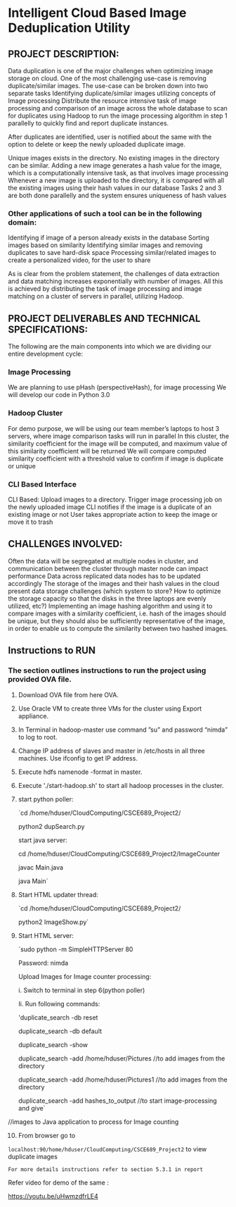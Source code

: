 
# Intelligent Cloud Based Image Deduplication Utility

## PROJECT DESCRIPTION:

Data duplication is one of the major challenges when optimizing image storage on cloud. One of the most challenging use-case is removing duplicate/similar images. The use-case can be broken down into two separate tasks
Identifying duplicate/similar images utilizing concepts of Image processing
Distribute the resource intensive task of image processing and comparison of an image across the whole database to scan for duplicates using Hadoop to run the image processing algorithm in step 1 parallelly to quickly find and report duplicate instances. 

After duplicates are identified, user is notified about the same with the option to delete or keep the newly uploaded duplicate image.

Unique images exists in the directory. No existing images in the directory can be similar.
Adding a new image generates a hash value for the image, which is a computationally intensive task, as that involves image processing
Whenever a new image is uploaded to the directory, it is compared with all the existing images using their hash values in our database
Tasks 2 and 3 are both done parallelly and the system ensures uniqueness of hash values


### Other applications of such a tool can be in the following domain:
Identifying if image of a person already exists in the database
Sorting images based on similarity
Identifying similar images and removing duplicates to save hard-disk space
Processing similar/related images to create a personalized video, for the user to share

As is clear from the problem statement, the challenges of data extraction and data matching increases exponentially with number of images. All this is achieved by distributing the task of image processing and image matching on a cluster of servers in parallel, utilizing Hadoop.


## PROJECT DELIVERABLES AND TECHNICAL SPECIFICATIONS: 

The following are the main components into which we are dividing our entire development cycle:

### Image Processing
We are planning to use pHash (perspectiveHash), for image processing
We will develop our code in Python 3.0

### Hadoop Cluster
For demo purpose, we will be using our team member’s laptops to host 3 servers, where image comparison tasks will run in parallel
In this cluster, the similarity coefficient for the image will be computed, and maximum value of this similarity coefficient will be returned
We will compare computed similarity coefficient with a threshold value to confirm if image is duplicate or unique

### CLI Based Interface

CLI Based:
Upload images to a directory. 
Trigger image processing job on the newly uploaded image
CLI notifies if the image is a duplicate of an existing image or not
User takes appropriate action to keep the image or move it to trash

## CHALLENGES INVOLVED:

Often the data will be segregated at multiple nodes in cluster, and communication between the cluster through master node can impact performance
Data across replicated data nodes has to be updated accordingly
The storage of the images and their hash values in the cloud present data storage challenges (which system to store? How to optimize the storage capacity so that the disks in the three laptops are evenly utilized, etc?)
Implementing an image hashing algorithm and using it to compare images with a similarity coefficient, i.e. hash of the images should be unique, but they should also be sufficiently representative of the image, in order to enable us to compute the similarity between two hashed images.


## Instructions to RUN

### The section outlines instructions to run the project using provided OVA file.

1. Download OVA file from here OVA.

2. Use Oracle VM to create three VMs for the cluster using Export appliance.

3. In Terminal in hadoop-master use command ”su” and password “nimda” to log to root.

4. Change IP address of slaves and master in /etc/hosts in all three machines. Use ifconfig to get IP address.

5. Execute hdfs namenode -format in master.
6. Execute './start-hadoop.sh' to start all hadoop processes in the cluster.

7. start python poller:
   
   `cd  /home/hduser/CloudComputing/CSCE689_Project2/ 
   
   python2 dupSearch.py
   
   start java server:
   
   cd  /home/hduser/CloudComputing/CSCE689_Project2/ImageCounter
   
   javac  Main.java
   
   java  Main`
   
   
8. Start HTML updater thread:
   
   `cd  /home/hduser/CloudComputing/CSCE689_Project2/
   
   python2 ImageShow.py`

9. Start HTML server:
   
   `sudo python -m SimpleHTTPServer 80    
   
   Password: nimda
   
   Upload Images for Image counter processing:
   
   i. Switch to terminal in step 6(python poller)
   
   Ii. Run following commands:
   
   'duplicate_search -db reset   
   
   duplicate_search -db default    
   
   duplicate_search -show    
   
   duplicate_search -add /home/hduser/Pictures   //to add images from the directory 
   
   duplicate_search -add /home/hduser/Pictures1  //to add images from the directory 
   
   duplicate_search -add hashes_to_output        //to start image-processing and give`
  
  //images to Java application to process for Image counting

10. From browser go to 
   
   `localhost:90/home/hduser/CloudComputing/CSCE689_Project2`
    to view duplicate images 

    For more details instructions refer to section 5.3.1 in report

Refer video for demo of the same : 

https://youtu.be/uHwmzdfrLE4





